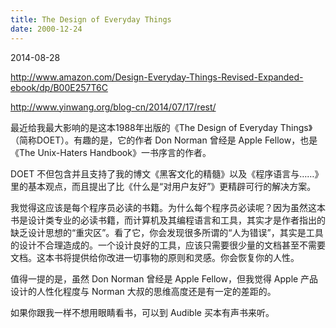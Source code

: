```yaml
---
title: The Design of Everyday Things
date: 2000-12-24
---
```

2014-08-28

http://www.amazon.com/Design-Everyday-Things-Revised-Expanded-ebook/dp/B00E257T6C

http://www.yinwang.org/blog-cn/2014/07/17/rest/

最近给我最大影响的是这本1988年出版的《The Design of Everyday Things》（简称DOET）。有趣的是，它的作者 Don Norman 曾经是 Apple Fellow，也是《The Unix-Haters Handbook》一书序言的作者。

DOET 不但包含并且支持了我的博文《黑客文化的精髓》以及《程序语言与……》里的基本观点，而且提出了比《什么是“对用户友好”》更精辟可行的解决方案。

我觉得这应该是每个程序员必读的书籍。为什么每个程序员必读呢？因为虽然这本书是设计类专业的必读书籍，而计算机及其编程语言和工具，其实才是作者指出的缺乏设计思想的“重灾区”。看了它，你会发现很多所谓的“人为错误”，其实是工具的设计不合理造成的。一个设计良好的工具，应该只需要很少量的文档甚至不需要文档。这本书将提供给你改进一切事物的原则和灵感。你会恢复你的人性。

值得一提的是，虽然 Don Norman 曾经是 Apple Fellow，但我觉得 Apple 产品设计的人性化程度与 Norman 大叔的思维高度还是有一定的差距的。

如果你跟我一样不想用眼睛看书，可以到 Audible 买本有声书来听。
